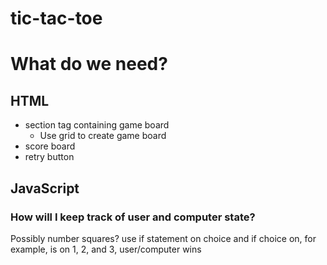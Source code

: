 # tic-tac-toe

# What do we need? 
## HTML
- section tag containing game board
    - Use grid to create game board
- score board
- retry button

## JavaScript
### How will I keep track of user and computer state? 
Possibly number squares? use if statement on choice and if choice on, for example, is on 1, 2, and 3, user/computer wins
